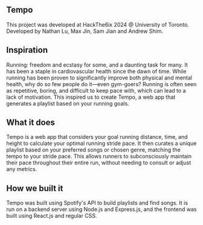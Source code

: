## Tempo
This project was developed at HackThe6ix 2024 @ University of Toronto. Developed by Nathan Lu, Max Jin, Sam Jian and Andrew Shim.

## Inspiration
Running: freedom and ecstasy for some, and a daunting task for many. It has been a staple in cardiovascular health since the dawn of time. While running has been proven to significantly improve both physical and mental health, why do so few people do it—even gym-goers? Running is often seen as repetitive, boring, and difficult to keep pace with, which can lead to a lack of motivation. This inspired us to create Tempo, a web app that generates a playlist based on your running goals.

## What it does
Tempo is a web app that considers your goal running distance, time, and height to calculate your optimal running stride pace. It then curates a unique playlist based on your preferred songs or chosen genre, matching the tempo to your stride pace. This allows runners to subconsciously maintain their pace throughout their entire run, without needing to consult or adjust any metrics.

## How we built it
Tempo was built using Spotify's API to build playlists and find songs. It is run on a backend server using Node.js and Express.js, and the frontend was built using React.js and regular CSS.
